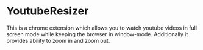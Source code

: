 # YoutubeResizer

This is a chrome extension which allows you to watch youtube videos in full screen mode while keeping the browser in window-mode. Additionally it provides ability to zoom in and zoom out.
